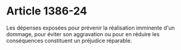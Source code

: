 # Article 1386-24

<p>Les dépenses exposées pour prévenir la réalisation imminente d'un dommage, pour éviter son aggravation ou pour en réduire les conséquences constituent un préjudice réparable. </p>